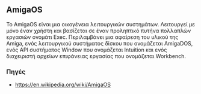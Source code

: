 ## AmigaOS
Το AmigaOS είναι μια οικογένεια λειτουργικών συστημάτων. Λειτουργεί με μόνο έναν χρήστη και βασίζεται σε έναν προληπτικό πυτήνα πολλαπλών εργασιών ονομάτι Exec. Περιλαμβάνει μια αφαίρεση του υλικού της Amiga, ενός λειτουργικού συστήματος δίσκου που ονομάζεται AmigaDOS, ενός API συστήματος Window που ονομάζεται Intuition και ενός διαχειριστή αρχείων επιφάνειας εργασίας που ονομάζεται Workbench.

### Πηγές
- https://en.wikipedia.org/wiki/AmigaOS
